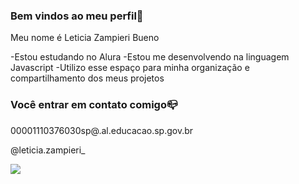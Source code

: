 ### Bem vindos ao meu perfil💙

Meu nome é Leticia Zampieri Bueno 

-Estou estudando no Alura
-Estou me desenvolvendo na linguagem Javascript
-Utilizo esse espaço para minha organização e compartilhamento dos meus projetos 

### Você entrar em contato comigo📪

00001110376030sp@.al.educacao.sp.gov.br

@leticia.zampieri_


![](https://media.tenor.com/-qBsG1HwR4oAAAAM/cat-dance-dancing-cat.gif)




